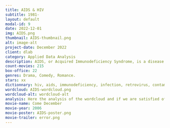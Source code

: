 ```yaml
---
title: AIDS & HIV
subtitle: 1981-
layout: default
modal-id: 9
date: 2022-12-01
img: AIDS.png
thumbnail: AIDS-thumbnail.png
alt: image-alt
project-date: December 2022
client: dlab
category: Applied Data Analysis
description: AIDS, or Acquired Immunodeficiency Syndrome, is a disease caused by the human immunodeficiency virus (HIV). HIV attacks and weakens the immune system, making it difficult for the body to fight off infections and diseases. AIDS is the most severe stage of HIV infection, and it occurs when the immune system is severely damaged and the body is unable to fight off infections. AIDS can be transmitted through the exchange of certain bodily fluids, such as blood, semen, vaginal secretions, and breast milk. It can also be transmitted from an HIV-positive mother to her baby during pregnancy, childbirth, or breastfeeding. There is currently no cure for AIDS, but antiretroviral therapy can effectively manage HIV infection and prevent the development of AIDS.
count-movies: 215
box-office: 22
genres: Drama, Comedy, Romance.
stars: xx
dictionnary: hiv, aids, immunodeficiency, infection, retrovirus, contaminated, skin cancer, homosexual men, discrimination, protection, anti-homosexual, freddie mercury, epidemic, diagnosed.
wordcloud: AIDS-wordcloud.png
wordcloud-alt: wordcloud-alt
analysis: Here the analysis of the wordcloud and if we are satisfied of the classification.
movie-name: Come December
movie-year: 2006
movie-poster: AIDS-poster.png
movie-trailer: error.png
---
```

